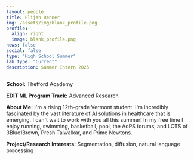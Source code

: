 ```yaml
---
layout: people
title: Elijah Renner
img: /assets/img/blank_profile.png
profile:
  align: right
  image: blank_profile.png
news: false
social: false
type: "High School Summer"
lab_type: "Current"
description: Summer Intern 2025
---
```


**School:** Thetford Academy

**EDIT ML Program Track:**
Advanced Research

**About Me:**
I'm a rising 12th-grade Vermont student. I'm incredibly fascinated by the vast literature of AI solutions in healthcare that is emerging. I can't wait to work with you all this summer! In my free time I enjoy running, swimming, basketball, pool, the AoPS forums, and LOTS of 3Blue1Brown, Presh Talwalkar, and Prime Newtons.

**Project/Research Interests:**
Segmentation, diffusion, natural language processing
    